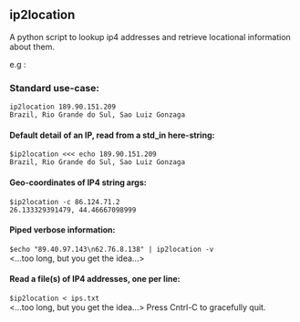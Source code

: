 ## ip2location
A python script to lookup ip4 addresses and retrieve locational information about them. 

e.g : 

### Standard use-case: 
  `ip2location 189.90.151.209`<br/>
  `Brazil, Rio Grande do Sul, Sao Luiz Gonzaga`
  
#### Default detail of an IP, read from a std_in here-string:
`$ip2location <<< echo 189.90.151.209`<br/>
`Brazil, Rio Grande do Sul, Sao Luiz Gonzaga`

#### Geo-coordinates of IP4 string args:
  `$ip2location -c 86.124.71.2`<br/>
  `26.133329391479, 44.46667098999`

#### Piped verbose information:
`$echo "89.40.97.143\n62.76.8.138" | ip2location -v`<br/>
<...too long, but you get the idea...>

#### Read a file(s) of IP4 addresses, one per line:
  `$ip2location < ips.txt`<br/>
  <...too long, but you get the idea...>
  Press Cntrl-C to gracefully quit.  
